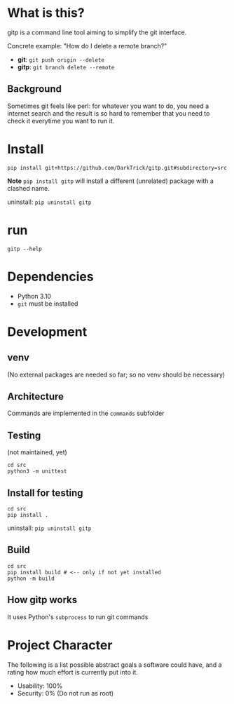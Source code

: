# What is this?
gitp is a command line tool aiming to simplify the git interface.

Concrete example: "How do I delete a remote branch?"

- **git**: `git push origin --delete`
- **gitp**: `git branch delete --remote`

## Background
Sometimes git feels like perl: for whatever you want to do, you need a internet search and the result is so hard to remember that you need to check it everytime you want to run it.

# Install

`pip install git+https://github.com/DarkTrick/gitp.git#subdirectory=src`

**Note** `pip install gitp` will install a different (unrelated) package with a clashed name.

uninstall: `pip uninstall gitp`

# run
`gitp --help`


# Dependencies
- Python 3.10
- `git` must be installed

# Development

## venv
(No external packages are needed so far; so no venv should be necessary)

## Architecture
Commands are implemented in the `commands` subfolder

## Testing
(not maintained, yet)
```
cd src
python3 -m unittest
```

## Install for testing
```
cd src
pip install .
```

uninstall: `pip uninstall gitp`

## Build
```
cd src
pip install build # <-- only if not yet installed
python -m build
```

## How gitp works
It uses Python's `subprocess` to run git commands


# Project Character

The following is a list possible abstract goals a software could have, and a rating how much effort is currently put into it.

- Usability: 100%
- Security: 0% (Do not run as root)

